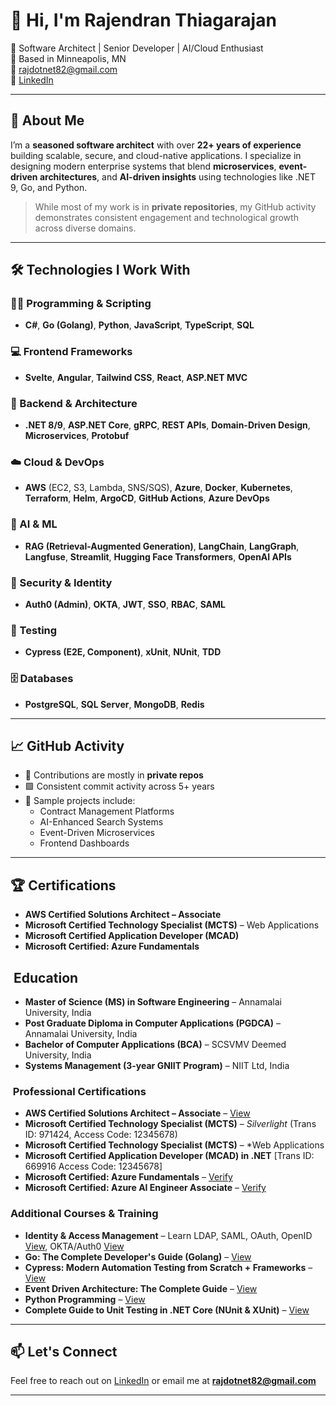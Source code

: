 # 👋 Hi, I'm Rajendran Thiagarajan

🎯 Software Architect | Senior Developer | AI/Cloud Enthusiast  
📍 Based in Minneapolis, MN  
📧 rajdotnet82@gmail.com  
🔗 [LinkedIn](https://www.linkedin.com/in/rajendrant/)

---

## 🚀 About Me

I’m a **seasoned software architect** with over **22+ years of experience** building scalable, secure, and cloud-native applications. I specialize in designing modern enterprise systems that blend **microservices**, **event-driven architectures**, and **AI-driven insights** using technologies like .NET 9, Go, and Python.

> While most of my work is in **private repositories**, my GitHub activity demonstrates consistent engagement and technological growth across diverse domains.

---

## 🛠️ Technologies I Work With

### 👨‍💻 Programming & Scripting
- **C#**, **Go (Golang)**, **Python**, **JavaScript**, **TypeScript**, **SQL**

### 💻 Frontend Frameworks
- **Svelte**, **Angular**, **Tailwind CSS**, **React**, **ASP.NET MVC**

### 🔧 Backend & Architecture
- **.NET 8/9**, **ASP.NET Core**, **gRPC**, **REST APIs**, **Domain-Driven Design**, **Microservices**, **Protobuf**

### ☁️ Cloud & DevOps
- **AWS** (EC2, S3, Lambda, SNS/SQS), **Azure**, **Docker**, **Kubernetes**, **Terraform**, **Helm**, **ArgoCD**, **GitHub Actions**, **Azure DevOps**

### 🧠 AI & ML
- **RAG (Retrieval-Augmented Generation)**, **LangChain**, **LangGraph**, **Langfuse**, **Streamlit**, **Hugging Face Transformers**, **OpenAI APIs**

### 🔐 Security & Identity
- **Auth0 (Admin)**, **OKTA**, **JWT**, **SSO**, **RBAC**, **SAML**

### 🧪 Testing
- **Cypress (E2E, Component)**, **xUnit**, **NUnit**, **TDD**

### 🗄️ Databases
- **PostgreSQL**, **SQL Server**, **MongoDB**, **Redis**

---

## 📈 GitHub Activity

- 🔐 Contributions are mostly in **private repos**
- 🟩 Consistent commit activity across 5+ years
- 📌 Sample projects include:
  - Contract Management Platforms
  - AI-Enhanced Search Systems
  - Event-Driven Microservices
  - Frontend Dashboards

---

## 🏆 Certifications

- **AWS Certified Solutions Architect – Associate**
- **Microsoft Certified Technology Specialist (MCTS)** – Web Applications
- **Microsoft Certified Application Developer (MCAD)**
- **Microsoft Certified: Azure Fundamentals**
## ​ Education

- **Master of Science (MS) in Software Engineering** – Annamalai University, India  
- **Post Graduate Diploma in Computer Applications (PGDCA)** – Annamalai University, India  
- **Bachelor of Computer Applications (BCA)** – SCSVMV Deemed University, India  
- **Systems Management (3-year GNIIT Program)** – NIIT Ltd, India  

### ​ Professional Certifications

- **AWS Certified Solutions Architect – Associate** – [View](https://www.credly.com/badges/1b08b282-61ff-4831-be73-2ba30df26a6f?source=linked_in_profile)  
- **Microsoft Certified Technology Specialist (MCTS)** – *Silverlight* (Trans ID: 971424, Access Code: 12345678)
- **Microsoft Certified Technology Specialist (MCTS)** – *Web Applications
- **Microsoft Certified Application Developer (MCAD) in .NET** [Trans ID: 669916 Access Code: 12345678] 
- **Microsoft Certified: Azure Fundamentals** – [Verify](https://learn.microsoft.com/en-us/users/rajendranthiagarajan-1194/credentials/5679b81b9917661a)  
- **Microsoft Certified: Azure AI Engineer Associate** – [Verify](https://learn.microsoft.com/en-us/credentials/certifications/azure-ai-engineer/?practice-assessment-type=certification)
  
###  Additional Courses & Training

- **Identity & Access Management** – Learn LDAP, SAML, OAuth, OpenID [View](https://www.udemy.com/certificate/UC-f5cd3ea8-ec6c-431c-9a4b-717ef08958ec/), OKTA/Auth0 [View](https://www.udemy.com/certificate/UC-391d769f-ac3d-4116-b128-a0c014ed9740/)  
- **Go: The Complete Developer's Guide (Golang)** – [View](https://www.udemy.com/certificate/UC-a2fbf5db-bea5-4551-b2ec-b984c5a3b6fe/)
- **Cypress: Modern Automation Testing from Scratch + Frameworks** – [View](https://www.udemy.com/certificate/UC-35f8a702-609b-48fc-9c64-5b17bc38fc8a/)
- **Event Driven Architecture: The Complete Guide** – [View](https://www.udemy.com/certificate/UC-91994524-503f-4e9c-85fe-255413e86ece/)
- **Python Programming** – [View](https://www.udemy.com/certificate/UC-b597e8c0-4cdb-4e87-ba68-ceafbe29a8fd/)
- **Complete Guide to Unit Testing in .NET Core (NUnit & XUnit)** – [View](https://www.udemy.com/certificate/UC-c613a5dc-5e53-4f79-85ab-1def3691e1d7/)  
---

## 📫 Let's Connect

Feel free to reach out on [LinkedIn](https://www.linkedin.com/in/rajendrant/) or email me at **rajdotnet82@gmail.com**

---
